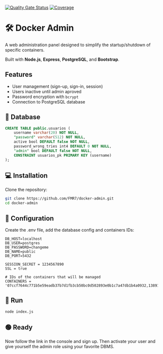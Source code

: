[![Quality Gate Status](http://82.165.142.21:9000/api/project_badges/measure?project=docker-admin&metric=alert_status&token=sqb_6715fe38e59635b1d4ad3f4d5f8c53502582f8d6)](http://82.165.142.21:9000/dashboard?id=docker-admin)
[![Coverage](http://82.165.142.21:9000/api/project_badges/measure?project=docker-admin&metric=coverage&token=sqb_6715fe38e59635b1d4ad3f4d5f8c53502582f8d6)](http://82.165.142.21:9000/dashboard?id=docker-admin)
# 🛠️ Docker Admin

A web administration panel designed to simplify the startup/shutdown of specific containers.

Built with **Node.js**, **Express**, **PostgreSQL**, and **Bootstrap**.

## Features
- User management (sign-up, sign-in, session)
- Users inactive until admin aproved
- Password encryption with `bcrypt`
- Connection to PostgreSQL database

## 🐘 Database
```sql
CREATE TABLE public.usuarios (
	username varchar(20) NOT NULL,
	"password" varchar(512) NOT NULL,
	active bool DEFAULT false NOT NULL,
	password_wrong_tries int4 DEFAULT 0 NOT NULL,
	"admin" bool DEFAULT false NOT NULL,
	CONSTRAINT usuarios_pk PRIMARY KEY (username)
);
```

## 💻 Installation
Clone the repository:
```bash
git clone https://github.com/FMR7/docker-admin.git
cd docker-admin
```

## 🔧 Configuration
Create the .env file, add the database config and containers IDs:
```env
DB_HOST=localhost
DB_USER=postgres
DB_PASSWORD=changeme
DB_NAME=public
DB_PORT=5432

SESSION_SECRET = 1234567890
SSL = true

# IDs of the containers that will be managed
CONTAINERS = '07ccf7644c771b5e59eadb37b7d1fb3cb50bc0d502893e0b1c7a47db1b4a0932,13891f9cd5204912f44f64d684849640725dd4f3a8638434f9467c566b304f05'
```

## 🚀 Run
```bash
node index.js
```

## 🟢 Ready
Now follow the link in the console and sign up.
Then activate your user and give yourself the admin role using your favorite DBMS.



